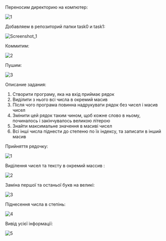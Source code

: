 Переносим директорию на компютер:

![1](https://user-images.githubusercontent.com/71783249/122687264-29f97c00-d21e-11eb-8b07-17c12172ed33.png)

Добавляем в репозиторий папки task0 и task1:

![Screenshot_1](https://user-images.githubusercontent.com/71783249/122687298-62995580-d21e-11eb-8bc0-e730d6e082b0.png)

Коммитим:

![2](https://user-images.githubusercontent.com/71783249/122687319-75ac2580-d21e-11eb-9ec2-c22cba57975a.png)

Пушим:

![3](https://user-images.githubusercontent.com/71783249/122687333-8361ab00-d21e-11eb-9fe5-a88c30871a79.png)


Описание задания:
1. Створити програму, яка на вхід приймає рядок
2. Виділити з нього всі числа в окремий масив
3. Після чого програма повинна надрукувати рядок без чисел і масив чисел
4. Змінити цей рядок таким чином, щоб кожне слово в ньому, починалось і закінчувалось великою літерою
5. Знайти максимальне значення в масиві чисел
6. Всі інші числа піднести до степеню по їх індексу, та записати в інший масив



Прийняття рядочку:

![1](https://user-images.githubusercontent.com/71783249/122687646-3aaaf180-d220-11eb-9724-6db5bb6946fe.png)




Виділення чисел та тексту в окремий массив :

![2](https://user-images.githubusercontent.com/71783249/122687652-3ed70f00-d220-11eb-9e73-134a7a7a8bd3.png)

    
Заміна першої та останьої букв на великі:

![3](https://user-images.githubusercontent.com/71783249/122687657-43032c80-d220-11eb-8090-e36d03fb81c7.png)




Піднесення числа в степінь:

![4](https://user-images.githubusercontent.com/71783249/122687662-45fe1d00-d220-11eb-86c9-b7814575e6e0.png)

    
    
    
Вивід усієї інформації:
 
 ![5](https://user-images.githubusercontent.com/71783249/122687665-48f90d80-d220-11eb-9abe-42697ad1dd3d.png)
